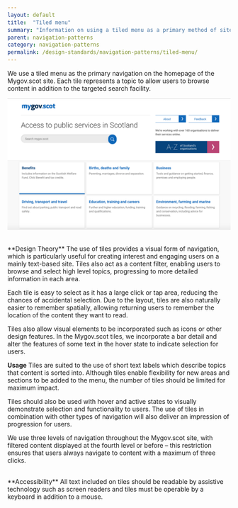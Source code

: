 ```yaml
---
layout: default
title:  "Tiled menu"
summary: "Information on using a tiled menu as a primary method of site navigation"
parent: navigation-patterns
category: navigation-patterns
permalink: /design-standards/navigation-patterns/tiled-menu/
---
```


We use a tiled menu as the primary navigation on the homepage of the Mygov.scot site.
Each tile represents a topic to allow users to browse content in addition to the targeted search facility.  

![Tiled menu with first tile showing the hover state applied.](/assets/images/Design-standards-images/Tiles.fullscreen.jpg)  

<br>
**Design Theory**
The use of tiles provides a visual form of navigation, which is particularly useful for creating interest and engaging users on a mainly text-based site. Tiles also act as a content filter, enabling users to browse and select high level topics, progressing to more detailed information in each area.

Each tile is easy to select as it has a large click or tap area, reducing the chances of accidental selection. Due to the layout, tiles are also naturally easier to remember spatially, allowing returning users to remember the location of the content they want to read.

Tiles also allow visual elements to be incorporated such as icons or other design features. In the Mygov.scot tiles, we incorporate a bar detail and alter the features of some text in the hover state to indicate selection for users.
<br>

**Usage**
Tiles are suited to the use of short text labels which describe topics that content is sorted into. Although tiles enable flexibility for new areas and sections to be added to the menu, the number of tiles should be limited for maximum impact.

Tiles should also be used with hover and active states to visually demonstrate selection and functionality to users. The use of tiles in combination with other types of navigation will also deliver an impression of progression for users.

We use three levels of navigation throughout the Mygov.scot site, with filtered content displayed at the fourth level or before – this restriction ensures that users always navigate to content with a maximum of three clicks.

<br>
**Accessibility**
All text included on tiles should be readable by assistive technology such as screen readers and tiles must be operable by a keyboard in addition to a mouse.
